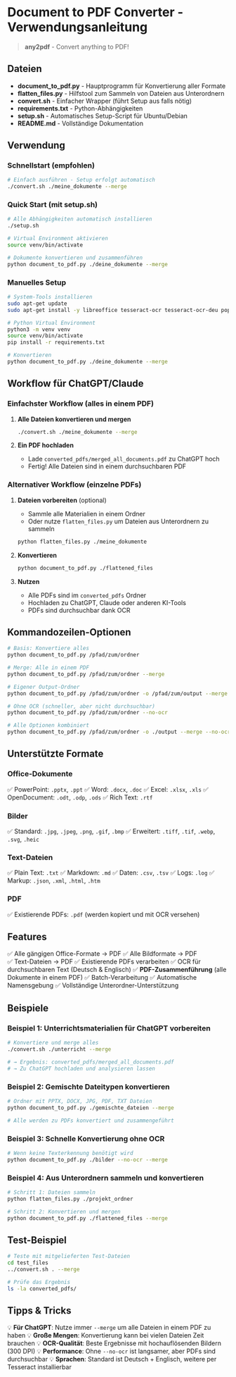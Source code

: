 # Document to PDF Converter - Verwendungsanleitung

> **any2pdf** - Convert anything to PDF!

## Dateien

- **document_to_pdf.py** - Hauptprogramm für Konvertierung aller Formate
- **flatten_files.py** - Hilfstool zum Sammeln von Dateien aus Unterordnern
- **convert.sh** - Einfacher Wrapper (führt Setup aus falls nötig)
- **requirements.txt** - Python-Abhängigkeiten
- **setup.sh** - Automatisches Setup-Script für Ubuntu/Debian
- **README.md** - Vollständige Dokumentation

## Verwendung

### Schnellstart (empfohlen)

```bash
# Einfach ausführen - Setup erfolgt automatisch
./convert.sh ./meine_dokumente --merge
```

### Quick Start (mit setup.sh)

```bash
# Alle Abhängigkeiten automatisch installieren
./setup.sh

# Virtual Environment aktivieren
source venv/bin/activate

# Dokumente konvertieren und zusammenführen
python document_to_pdf.py ./deine_dokumente --merge
```

### Manuelles Setup

```bash
# System-Tools installieren
sudo apt-get update
sudo apt-get install -y libreoffice tesseract-ocr tesseract-ocr-deu poppler-utils imagemagick

# Python Virtual Environment
python3 -m venv venv
source venv/bin/activate
pip install -r requirements.txt

# Konvertieren
python document_to_pdf.py ./deine_dokumente --merge
```

## Workflow für ChatGPT/Claude

### Einfachster Workflow (alles in einem PDF)

1. **Alle Dateien konvertieren und mergen**
   ```bash
   ./convert.sh ./meine_dokumente --merge
   ```

2. **Ein PDF hochladen**
   - Lade `converted_pdfs/merged_all_documents.pdf` zu ChatGPT hoch
   - Fertig! Alle Dateien sind in einem durchsuchbaren PDF

### Alternativer Workflow (einzelne PDFs)

1. **Dateien vorbereiten** (optional)
   - Sammle alle Materialien in einem Ordner
   - Oder nutze `flatten_files.py` um Dateien aus Unterordnern zu sammeln
   ```bash
   python flatten_files.py ./meine_dokumente
   ```

2. **Konvertieren**
   ```bash
   python document_to_pdf.py ./flattened_files
   ```

3. **Nutzen**
   - Alle PDFs sind im `converted_pdfs` Ordner
   - Hochladen zu ChatGPT, Claude oder anderen KI-Tools
   - PDFs sind durchsuchbar dank OCR

## Kommandozeilen-Optionen

```bash
# Basis: Konvertiere alles
python document_to_pdf.py /pfad/zum/ordner

# Merge: Alle in einem PDF
python document_to_pdf.py /pfad/zum/ordner --merge

# Eigener Output-Ordner
python document_to_pdf.py /pfad/zum/ordner -o /pfad/zum/output --merge

# Ohne OCR (schneller, aber nicht durchsuchbar)
python document_to_pdf.py /pfad/zum/ordner --no-ocr

# Alle Optionen kombiniert
python document_to_pdf.py /pfad/zum/ordner -o ./output --merge --no-ocr
```

## Unterstützte Formate

### Office-Dokumente
✅ PowerPoint: `.pptx`, `.ppt`
✅ Word: `.docx`, `.doc`
✅ Excel: `.xlsx`, `.xls`
✅ OpenDocument: `.odt`, `.odp`, `.ods`
✅ Rich Text: `.rtf`

### Bilder
✅ Standard: `.jpg`, `.jpeg`, `.png`, `.gif`, `.bmp`
✅ Erweitert: `.tiff`, `.tif`, `.webp`, `.svg`, `.heic`

### Text-Dateien
✅ Plain Text: `.txt`
✅ Markdown: `.md`
✅ Daten: `.csv`, `.tsv`
✅ Logs: `.log`
✅ Markup: `.json`, `.xml`, `.html`, `.htm`

### PDF
✅ Existierende PDFs: `.pdf` (werden kopiert und mit OCR versehen)

## Features

✅ Alle gängigen Office-Formate → PDF
✅ Alle Bildformate → PDF  
✅ Text-Dateien → PDF
✅ Existierende PDFs verarbeiten
✅ OCR für durchsuchbaren Text (Deutsch & Englisch)
✅ **PDF-Zusammenführung** (alle Dokumente in einem PDF)
✅ Batch-Verarbeitung
✅ Automatische Namensgebung
✅ Vollständige Unterordner-Unterstützung

## Beispiele

### Beispiel 1: Unterrichtsmaterialien für ChatGPT vorbereiten
```bash
# Konvertiere und merge alles
./convert.sh ./unterricht --merge

# → Ergebnis: converted_pdfs/merged_all_documents.pdf
# → Zu ChatGPT hochladen und analysieren lassen
```

### Beispiel 2: Gemischte Dateitypen konvertieren
```bash
# Ordner mit PPTX, DOCX, JPG, PDF, TXT Dateien
python document_to_pdf.py ./gemischte_dateien --merge

# Alle werden zu PDFs konvertiert und zusammengeführt
```

### Beispiel 3: Schnelle Konvertierung ohne OCR
```bash
# Wenn keine Texterkennung benötigt wird
python document_to_pdf.py ./bilder --no-ocr --merge
```

### Beispiel 4: Aus Unterordnern sammeln und konvertieren
```bash
# Schritt 1: Dateien sammeln
python flatten_files.py ./projekt_ordner

# Schritt 2: Konvertieren und mergen
python document_to_pdf.py ./flattened_files --merge
```

## Test-Beispiel

```bash
# Teste mit mitgelieferten Test-Dateien
cd test_files
../convert.sh . --merge

# Prüfe das Ergebnis
ls -la converted_pdfs/
```

## Tipps & Tricks

💡 **Für ChatGPT**: Nutze immer `--merge` um alle Dateien in einem PDF zu haben
💡 **Große Mengen**: Konvertierung kann bei vielen Dateien Zeit brauchen
💡 **OCR-Qualität**: Beste Ergebnisse mit hochauflösenden Bildern (300 DPI)
💡 **Performance**: Ohne `--no-ocr` ist langsamer, aber PDFs sind durchsuchbar
💡 **Sprachen**: Standard ist Deutsch + Englisch, weitere per Tesseract installierbar
